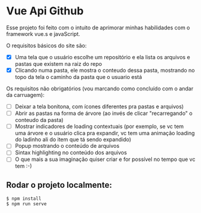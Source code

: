 # Vue Api Github

Esse projeto foi feito com o intuito de aprimorar minhas habilidades com o framework vue.s e javaScript.

O requisitos básicos do site são: 
- [x] Uma tela que o usuário escolhe um repositório e ela lista os arquivos e pastas que existem na raiz do repo
- [x] Clicando numa pasta, ele mostra o conteudo dessa pasta, mostrando no topo da tela o caminho da pasta que o usuario está

Os requisitos não obrigatórios (vou marcando como concluído com o andar da carruagem):
- [ ] Deixar a tela bonitona, com ícones diferentes pra pastas e arquivos)
- [ ] Abrir as pastas na forma de árvore (ao invés de clicar "recarregando" o conteudo da pasta)
- [ ] Mostrar indicadores de loading contextuais (por exemplo, se vc tem uma árvore e o usuário clica pra expandir, vc tem uma animação loading do ladinho ali do item que tá sendo expandido)
- [ ] Popup mostrando o conteúdo de arquivos
- [ ] Sintax highlighting no conteúdo dos arquivos
- [ ] O que mais a sua imaginação quiser criar e for possível no tempo que vc tem :-)

## Rodar o projeto localmente:
```
$ npm install
$ npm run serve
```